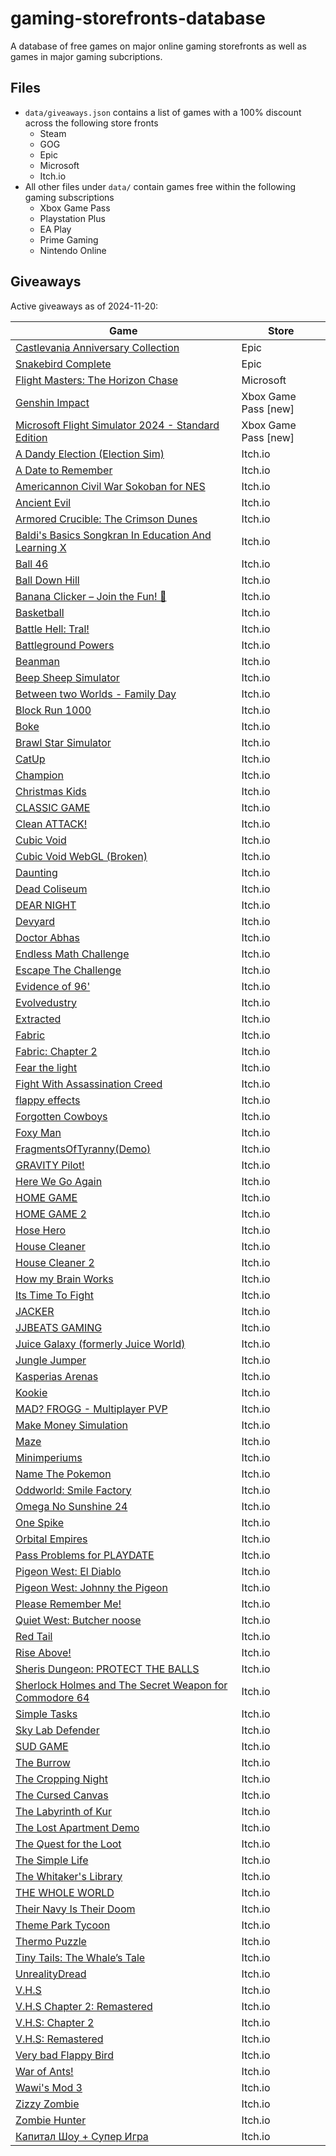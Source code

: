 # gaming-storefronts-database

A database of free games on major online gaming storefronts as well as games in major gaming subcriptions.

## Files

- `data/giveaways.json` contains a list of games with a 100% discount across the following store fronts
  - Steam
  - GOG
  - Epic
  - Microsoft
  - Itch.io
- All other files under `data/` contain games free within the following gaming subscriptions
  - Xbox Game Pass
  - Playstation Plus
  - EA Play
  - Prime Gaming
  - Nintendo Online

## Giveaways

Active giveaways as of 2024-11-20:

| Game | Store |
| --- | --- |
| [Castlevania Anniversary Collection](https://store.epicgames.com/en-US/p/castlevania-anniversary-collection-a61f94) | Epic |
| [Snakebird Complete](https://store.epicgames.com/en-US/p/snakebird-complete-e6f0ae) | Epic |
| [Flight Masters: The Horizon Chase](https://apps.microsoft.com/detail/9nbx3zg9zz8j) | Microsoft |
| [Genshin Impact](https://www.xbox.com/en-en/games/store/-/9N7TFFRRZCC9) | Xbox Game Pass [new] |
| [Microsoft Flight Simulator 2024 - Standard Edition](https://www.xbox.com/en-en/games/store/-/9P2VGCTBMM52) | Xbox Game Pass [new] |
| [A Dandy Election (Election Sim)](https://15joldersmat.itch.io/a-dandy-election) | Itch.io |
| [A Date to Remember](https://jjbeats99.itch.io/a-date-to-remember) | Itch.io |
| [Americannon Civil War Sokoban for NES](https://zartan917.itch.io/americannon) | Itch.io |
| [Ancient Evil](https://musialkov.itch.io/ancient-evil) | Itch.io |
| [Armored Crucible: The Crimson Dunes](https://fontty.itch.io/ac-tcd) | Itch.io |
| [Baldi's Basics Songkran In Education And Learning X](https://sj-logo-transparent.itch.io/baldis-basics-songkran-in-education-and-learning-x) | Itch.io |
| [Ball 46](https://yahay-games.itch.io/ball-46) | Itch.io |
| [Ball Down Hill](https://kasperv.itch.io/ball-down-hill) | Itch.io |
| [Banana Clicker – Join the Fun! 🍌](https://mrpaul667.itch.io/banana-clicker) | Itch.io |
| [Basketball](https://gwa123.itch.io/football) | Itch.io |
| [Battle Hell: Tral!](https://15joldersmat.itch.io/battle-hell-tral) | Itch.io |
| [Battleground Powers](https://gwa123.itch.io/battleground-powers) | Itch.io |
| [Beanman](https://archimedean-gaming.itch.io/beanman) | Itch.io |
| [Beep Sheep Simulator](https://osamamsa123.itch.io/beep-sheep-simulator) | Itch.io |
| [Between two Worlds - Family Day](https://pixelpun.itch.io/betweentwoworldsfamilyday) | Itch.io |
| [Block Run 1000](https://dreamerkid.itch.io/block-run) | Itch.io |
| [Boke](https://gwa123.itch.io/boke) | Itch.io |
| [Brawl Star Simulator](https://gwa123.itch.io/brawl-star-simulator) | Itch.io |
| [CatUp](https://dazaizer0.itch.io/catup) | Itch.io |
| [Champion](https://gwa123.itch.io/champion) | Itch.io |
| [Christmas Kids](https://alexbaza.itch.io/christmas-kids) | Itch.io |
| [CLASSIC GAME](https://iamqqqqqqq.itch.io/classicgame) | Itch.io |
| [Clean ATTACK!](https://diadas.itch.io/clean-attack) | Itch.io |
| [Cubic Void](https://blobbyweirdthing.itch.io/cubic-void) | Itch.io |
| [Cubic Void WebGL (Broken)](https://blobbyweirdthing.itch.io/cubic-void-webgl) | Itch.io |
| [Daunting](https://sdevscares.itch.io/daunting) | Itch.io |
| [Dead Coliseum](https://alexbaza.itch.io/coliseum) | Itch.io |
| [DEAR NIGHT](https://gwa123.itch.io/dear-night) | Itch.io |
| [Devyard](https://thethil.itch.io/devyard) | Itch.io |
| [Doctor Abhas](https://gwa123.itch.io/doctor-abhas) | Itch.io |
| [Endless Math Challenge](https://notritter.itch.io/endless-math-challenge) | Itch.io |
| [Escape The Challenge](https://voidkiller.itch.io/escape-the-challenge) | Itch.io |
| [Evidence of 96'](https://teammelon.itch.io/evidence-of-96) | Itch.io |
| [Evolvedustry](https://evolvedustry.itch.io/evolvedustry) | Itch.io |
| [Extracted](https://warlines.itch.io/extracted) | Itch.io |
| [Fabric](https://alexbaza.itch.io/fabric) | Itch.io |
| [Fabric: Chapter 2](https://alexbaza.itch.io/fabric-chapter-2) | Itch.io |
| [Fear the light](https://tomython.itch.io/fear-the-light) | Itch.io |
| [Fight With Assassination Creed](https://gwa123.itch.io/fight-with-assassi) | Itch.io |
| [flappy effects](https://alessandro06-0.itch.io/flappy-effects) | Itch.io |
| [Forgotten Cowboys](https://musialkov.itch.io/forgotten-cobwoys) | Itch.io |
| [Foxy Man](https://al7ussain.itch.io/foxy-man) | Itch.io |
| [FragmentsOfTyranny(Demo)](https://khoyman.itch.io/fragmentsoftyrannydemo) | Itch.io |
| [GRAVITY Pilot!](https://diadas.itch.io/gravity-pilot) | Itch.io |
| [Here We Go Again](https://al7ussain.itch.io/hear-we-go-again) | Itch.io |
| [HOME GAME](https://iamqqqqqqq.itch.io/homegame) | Itch.io |
| [HOME GAME 2](https://iamqqqqqqq.itch.io/homegame2) | Itch.io |
| [Hose Hero](https://mr-ying.itch.io/hosehero) | Itch.io |
| [House Cleaner](https://al7ussain.itch.io/housecleaner) | Itch.io |
| [House Cleaner 2](https://al7ussain.itch.io/house-cleaner-2) | Itch.io |
| [How my Brain Works](https://blobbyweirdthing.itch.io/how-my-brain-works) | Itch.io |
| [Its Time To Fight](https://gwa123.itch.io/its-time-to-fight) | Itch.io |
| [JACKER](https://ry2110.itch.io/jacker) | Itch.io |
| [JJBEATS GAMING](https://jjbeats99.itch.io/jjbeats-gaming) | Itch.io |
| [Juice Galaxy (formerly Juice World)](https://fishlicka.itch.io/juice-galaxy) | Itch.io |
| [Jungle Jumper](https://adamnn.itch.io/jungle-jumpertt) | Itch.io |
| [Kasperias Arenas](https://kasperv.itch.io/kasperias-arenas) | Itch.io |
| [Kookie](https://jjbeats99.itch.io/kookie) | Itch.io |
| [MAD? FROGG - Multiplayer PVP](https://pumpp-studios.itch.io/madfrogg) | Itch.io |
| [Make Money Simulation](https://gwa123.itch.io/make-money-simulation) | Itch.io |
| [Maze](https://al7ussain.itch.io/maze) | Itch.io |
| [Minimperiums](https://15joldersmat.itch.io/minimperiums) | Itch.io |
| [Name The Pokemon](https://gwa123.itch.io/name-the-pokemon) | Itch.io |
| [Oddworld: Smile Factory](https://pupbenny.itch.io/oddworld) | Itch.io |
| [Omega No Sunshine 24](https://galoxyum.itch.io/ons24) | Itch.io |
| [One Spike](https://al7ussain.itch.io/one-spike) | Itch.io |
| [Orbital Empires](https://15joldersmat.itch.io/orbital-empires) | Itch.io |
| [Pass Problems for PLAYDATE](https://zartan917.itch.io/pass-problems-for-playdate) | Itch.io |
| [Pigeon West: El Diablo](https://squidsquadpapi.itch.io/pigeon-west-el-diablo) | Itch.io |
| [Pigeon West: Johnny the Pigeon](https://squidsquadpapi.itch.io/johnny-the-pigeon) | Itch.io |
| [Please Remember Me!](https://jjbeats99.itch.io/please-remember-me) | Itch.io |
| [Quiet West: Butcher noose](https://squidsquadpapi.itch.io/quiet-west-butcher-noose) | Itch.io |
| [Red Tail](https://musialkov.itch.io/redtail) | Itch.io |
| [Rise Above!](https://alessandro06-0.itch.io/rise-above) | Itch.io |
| [Sheris Dungeon: PROTECT THE BALLS](https://kittycreampuff.itch.io/sd) | Itch.io |
| [Sherlock Holmes and The Secret Weapon for Commodore 64](https://zartan917.itch.io/sherlock-holmes-and-the-secret-weapon-for-commodore-64) | Itch.io |
| [Simple Tasks](https://al7ussain.itch.io/simple-tasks) | Itch.io |
| [Sky Lab Defender](https://kasperv.itch.io/skylabdefender) | Itch.io |
| [SUD GAME](https://gwa123.itch.io/sud-game) | Itch.io |
| [The Burrow](https://saladin786.itch.io/the-burrow) | Itch.io |
| [The Cropping Night](https://onequidgames.itch.io/the-cropping-night) | Itch.io |
| [The Cursed Canvas](https://saiko-games.itch.io/the-cursed-canvas) | Itch.io |
| [The Labyrinth of Kur](https://fontty.itch.io/kur) | Itch.io |
| [The Lost Apartment Demo](https://sdevscares.itch.io/the-lost-apartment) | Itch.io |
| [The Quest for the Loot](https://jjbeats99.itch.io/the-quest-for-the-loot) | Itch.io |
| [The Simple Life](https://kasperv.itch.io/the-simple-life) | Itch.io |
| [The Whitaker's Library](https://lorex-games.itch.io/the-whitakers-library-part-1) | Itch.io |
| [THE WHOLE WORLD](https://gwa123.itch.io/the-whole-world) | Itch.io |
| [Their Navy Is Their Doom](https://pressfstudio.itch.io/their-navy-is-their-doom) | Itch.io |
| [Theme Park Tycoon](https://gwa123.itch.io/theme-park-tycoon) | Itch.io |
| [Thermo Puzzle](https://diadas.itch.io/thermo-game) | Itch.io |
| [Tiny Tails: The Whale’s Tale](https://al7ussain.itch.io/whale-game) | Itch.io |
| [UnrealityDread](https://sdevscares.itch.io/unreality-dread) | Itch.io |
| [V.H.S](https://alexbaza.itch.io/vhs) | Itch.io |
| [V.H.S Chapter 2: Remastered](https://alexbaza.itch.io/vhs-chapter-2-remastered) | Itch.io |
| [V.H.S: Chapter 2](https://alexbaza.itch.io/vhs-chapter-2) | Itch.io |
| [V.H.S: Remastered](https://alexbaza.itch.io/vhs-remastered) | Itch.io |
| [Very bad Flappy Bird](https://blobbyweirdthing.itch.io/very-bad-flappy-bird) | Itch.io |
| [War of Ants!](https://15joldersmat.itch.io/ants) | Itch.io |
| [Wawi's Mod 3](https://mundoraroxd.itch.io/wawis-mod-3) | Itch.io |
| [Zizzy Zombie](https://gwa123.itch.io/zizzy-zombie) | Itch.io |
| [Zombie Hunter](https://al7ussain.itch.io/zombie-hunter) | Itch.io |
| [Капитал Шоу + Супер Игра](https://existical.itch.io/capitalshow) | Itch.io |
